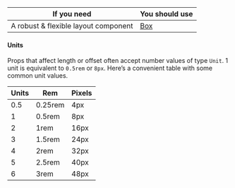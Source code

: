| If you need                          | You should use       |
| ------------------------------------ | -------------------- |
| A robust & flexible layout component | [Box](/#/Layout/Box) |

#### Units

Props that affect length or offset often accept number values of type `Unit`. 1 unit is equivalent to `0.5rem` or `8px`. Here’s a convenient table with some common unit values.

| Units | Rem     | Pixels |
| ----- | ------- | ------ |
| 0.5   | 0.25rem | 4px    |
| 1     | 0.5rem  | 8px    |
| 2     | 1rem    | 16px   |
| 3     | 1.5rem  | 24px   |
| 4     | 2rem    | 32px   |
| 5     | 2.5rem  | 40px   |
| 6     | 3rem    | 48px   |
